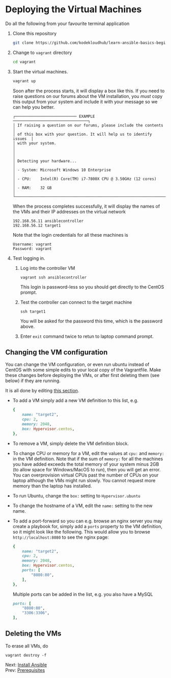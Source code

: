 # Deploying the Virtual Machines

Do all the following from your favourite terminal application

1. Clone this repository

    ```bash
    git clone https://github.com/kodekloudhub/learn-ansible-basics-beginners-course.git
    ```

1. Change to `vagrant` directory

    ```bash
    cd vagrant
    ```

1. Start the virtual machines.

    ```bash
    vagrant up
    ```

    Soon after the process starts, it will display a box like this. If you need to raise questions on our forums about the VM installation, you *must* copy this output from your system and include it with your message so we can help you better.

    ```text
    ┌─────────────────────────── EXAMPLE ─────────────────────────────────┐
    │ If raising a question on our forums, please include the contents    │
    │ of this box with your question. It will help us to identify issues  │
    │ with your system.                                                   │
    │                                                                     │
    │ Detecting your hardware...                                          │
    │ - System: Microsoft Windows 10 Enterprise                           │
    │ - CPU:    Intel(R) Core(TM) i7-7800X CPU @ 3.50GHz (12 cores)       │
    │ - RAM:    32 GB                                                     │
    └─────────────────────────────────────────────────────────────────────┘
    ```

    When the process completes successfully, it will display the names of the VMs and their IP addresses on the virtual network

    ```text
    192.168.56.11 ansiblecontroller
    192.168.56.12 target1
    ```

    Note that the login credentials for all these machines is

    ```
    Username: vagrant
    Password: vagrant
    ```

4. Test logging in.

    1. Log into the controller VM

        ```
        vagrant ssh ansiblecontroller
        ```

        This login is password-less so you should get directly to the CentOS prompt.

    1. Test the controller can connect to the target machine

        ```
        ssh target1
        ```

        You will be asked for the password this time, which is the password above.

    1. Enter `exit` command twice to retun to laptop command prompt.

## Changing the VM configuration

You can change the VM configuration, or even run ubuntu instead of CentOS with some simple edits to your local copy of the Vagrantfile. Make these changes before deploying the VMs, or after first deleting them (see below) if they are running.

It is all done by editing [this section](../Vagrantfile#L16-L30).

* To add a VM simply add a new VM definition to this list, e.g.

    ```ruby
    {
        name: "target2",
        cpu: 2,
        memory: 2048,
        box: Hypervisor.centos,
    },
    ```

* To remove a VM, simply delete the VM definition block.
* To change CPU or memory for a VM, edit the values at `cpu:` and `memory:` in the VM definition. Note that if the sum of `memory:` for all the machines you have added exceeds the total memory of your system minus 2GB (to allow space for Windows/MacOS to run), then you will get an error. You can overprovision virtual CPUs past the number of CPUs on your laptop although the VMs might run slowly. You cannot request more memory than the laptop has installed.
* To run Ubuntu, change the `box:` setting to `Hypervisor.ubuntu`
* To change the hostname of a VM, edit the `name:` setting to the new name.
* To add a port-forward so you can e.g. browse an nginx server you may create a playbook for, simply add a `ports` property to the VM definition, so it might look like the following. This would allow you to browse `http://localhost:8080` to see the nginx page:

    ```ruby
    {
        name: "target2",
        cpu: 2,
        memory: 2048,
        box: Hypervisor.centos,
        ports: [
            "8080:80",
        ],
    },
    ```

    Multiple ports can be added in the list, e.g. you also have a MySQL

    ```ruby
    ports: [
        "8080:80",
        "3306:3306",
    ],
    ```

## Deleting the VMs

To erase all VMs, do

```
vagrant destroy -f
```

Next: [Install Ansible](./03-install-ansible.md)<br/>
Prev: [Prerequisites](./01-prerequisites.md)

